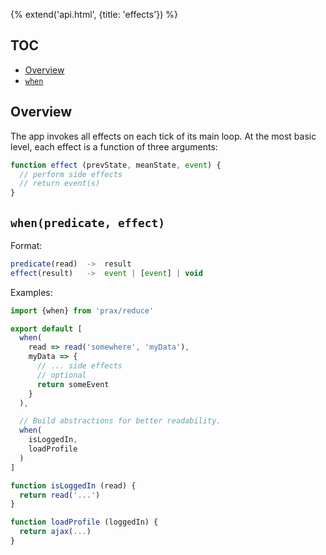 {% extend('api.html', {title: 'effects'}) %}

## TOC

* [Overview]({{url(path)}}/#overview)
* [`when`]({{url(path)}}/#-when-predicate-effect-)

## Overview

The app invokes all effects on each tick of its main loop. At the most basic
level, each effect is a function of three arguments:

```js
function effect (prevState, meanState, event) {
  // perform side effects
  // return event(s)
}
```

## `when(predicate, effect)`

Format:

```js
predicate(read)  ->  result
effect(result)   ->  event | [event] | void
```

Examples:

```js
import {when} from 'prax/reduce'

export default [
  when(
    read => read('somewhere', 'myData'),
    myData => {
      // ... side effects
      // optional
      return someEvent
    }
  ),

  // Build abstractions for better readability.
  when(
    isLoggedIn,
    loadProfile
  )
]

function isLoggedIn (read) {
  return read('...')
}

function loadProfile (loggedIn) {
  return ajax(...)
}
```
